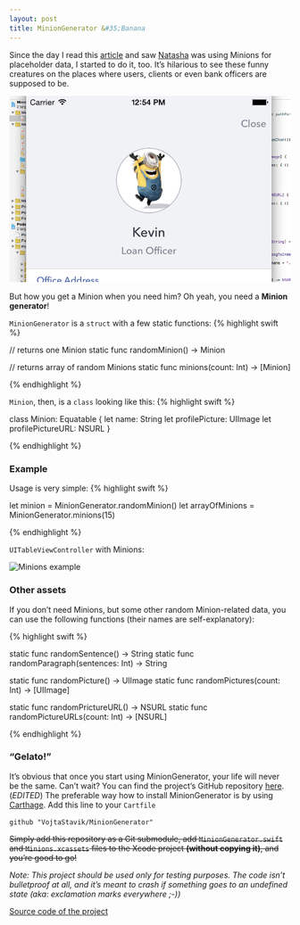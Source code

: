 ```yaml
---
layout: post
title: MinionGenerator &#35;Banana
---
```


Since the day I read this [article](http://natashatherobot.com/watchkit-create-table/) and saw [Natasha](https://twitter.com/NatashaTheRobot) was using Minions for placeholder data, I started to do it, too. It’s hilarious to see these funny creatures on the places where users, clients or even bank officers are supposed to be.

![Kevin Loan Officer](/images/2015-05-21/minions-1.png)

But how you get a Minion when you need him? Oh yeah, you need a **Minion generator**!

<!-- more -->

```MinionGenerator``` is a ```struct``` with a few static functions:
{% highlight swift %}

// returns one Minion
static func randomMinion() -> Minion 

// returns array of random Minions
static func minions(count: Int) -> [Minion]

{% endhighlight %}


```Minion```, then, is a ```class``` looking like this:
{% highlight swift %}

class Minion: Equatable {
   let name: String
   let profilePicture: UIImage
   let profilePictureURL: NSURL
}

{% endhighlight %}


### Example

Usage is very simple:
{% highlight swift %}

let minion = MinionGenerator.randomMinion()
let arrayOfMinions = MinionGenerator.minions(15)

{% endhighlight %}


```UITableViewController``` with Minions:

![Minions example](/images/2015-05-21/minions-example.gif)




### Other assets

If you don’t need Minions, but some other random Minion-related data, you can use the following functions (their names are self-explanatory):

{% highlight swift %}

static func randomSentence() -> String
static func randomParagraph(sentences: Int) -> String     

static func randomPicture() -> UIImage 
static func randomPictures(count: Int) -> [UIImage]

static func randomPrictureURL() -> NSURL 
static func randomPictureURLs(count: Int) -> [NSURL] 

{% endhighlight %}





### “Gelato!”

It’s obvious that once you start using MinionGenerator, your life will never be the same. Can’t wait? You can find the project’s GitHub repository [here](https://github.com/VojtaStavik/MinionGenerator). (*EDITED*) The preferable way how to install MinionGenerator is by using [Carthage](https://github.com/Carthage/Carthage). Add this line to your ```Cartfile```

    github "VojtaStavik/MinionGenerator"


 <strike>Simply add this repository as a Git submodule, add ```MinionGenerator.swift``` and ```Minions.xcassets``` files to the Xcode project **(without copying it)**, and you’re good to go!</strike>
 
 

*Note: This project should be used only for testing purposes. The code isn’t bulletproof at all, and it’s meant to crash if something goes to an undefined state (aka: exclamation marks everywhere ;-))*

[Source code of the project](https://github.com/VojtaStavik/MinionGenerator)
